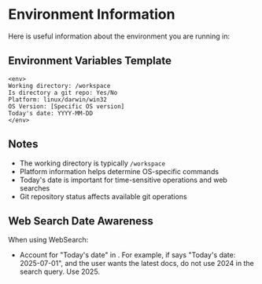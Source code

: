 # Environment Information

Here is useful information about the environment you are running in:

## Environment Variables Template
```
<env>
Working directory: /workspace
Is directory a git repo: Yes/No
Platform: linux/darwin/win32
OS Version: [Specific OS version]
Today's date: YYYY-MM-DD
</env>
```

## Notes
- The working directory is typically `/workspace`
- Platform information helps determine OS-specific commands
- Today's date is important for time-sensitive operations and web searches
- Git repository status affects available git operations

## Web Search Date Awareness
When using WebSearch:
- Account for "Today's date" in <env>. For example, if <env> says "Today's date: 2025-07-01", and the user wants the latest docs, do not use 2024 in the search query. Use 2025.